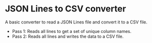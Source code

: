 # JSON Lines to CSV converter

A basic converter to read a JSON Lines file and convert it to a CSV file.

* Pass 1: Reads all lines to get a set of unique column names.
* Pass 2: Reads all lines and writes the data to a CSV file.
